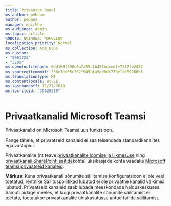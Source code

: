 ```yaml
---
title: Privaatne kanal
ms.author: pebaum
author: pebaum
manager: mnirkhe
ms.audience: Admin
ms.topic: article
ROBOTS: NOINDEX, NOFOLLOW
localization_priority: Normal
ms.collection: Adm_O365
ms.custom:
- "9001223"
- "3205"
ms.openlocfilehash: 6dd168f390c0a7a55c1b451bdcedfe71f7fb2452
ms.sourcegitcommit: 358e7ed05c262f909bfa9ed0df730e1fd89266b8
ms.translationtype: MT
ms.contentlocale: et-EE
ms.lasthandoff: 11/27/2019
ms.locfileid: "39628310"
---
```

# <a name="private-channels-in-microsoft-teams"></a>Privaatkanalid Microsoft Teamsi

Privaatkanalid on Microsoft Teamsi uus funktsioon. 

Pange tähele, et privaatseid kanaleid ei saa teisendada standardkanalites ega vastupidi.

Privaatkanalite (nt teave [privaatkanalite loomise ja liikmesuse](https://docs.microsoft.com/MicrosoftTeams/private-channels#private-channel-creation-and-membership) ning [privaatkanali SharePointi saitide](https://docs.microsoft.com/MicrosoftTeams/private-channels#private-channel-sharepoint-sites)kohta) üksikasjade kohta vaadake [Microsoft teamsi privaatseid kanaleid](https://docs.microsoft.com/MicrosoftTeams/private-channels). 

**Märkus:** Kuna privaatkanali sõnumite säilitamise konfiguratsioon ei ole veel toetatud, rentnike Säilituspoliitikad lubatud ei ole privaatne kanalid vaikimisi lubatud. Privaatseid kanaleid saab lubada meeskondade halduskeskuses. Samuti pidage meeles, et kuigi privaatkanalite sõnumite säilitamist ei toetata, toetatakse privaatkanalite ühiskasutusse antud failide säilitamist.